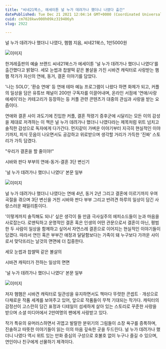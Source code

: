 ```yaml
---
title: "씨네21북스, 에세이툰 널 누가 데려가나 했더니 나였다 출간"
datePublished: Tue Dec 21 2021 12:04:14 GMT+0000 (Coordinated Universal Time)
cuid: cm7028kwv000h09kz319406yh
slug: 2922

---
```



널 누가 데려가나 했더니 나였다, 햄햄 지음, 씨네21북스, 1만5000원

![이미지](https://cdn.hashnode.com/res/hashnode/image/upload/v1739252840661/8a590486-ba54-48b3-96d4-33b55aa83300.jpeg)

한겨레출판의 예술 브랜드 씨네21북스가 에세이툰 '널 누가 데려가나 했더니 나였다'를 출간했다고 밝혔다. 세모 눈썹과 찹쌀떡 같은 볼살을 가진 시바견 캐릭터로 사랑받는 햄햄 작가가 자신의 연애, 동거, 결혼 이야기를 담았다.

'나는 SOLO', '환승 연애' 등 연애 테마 예능 프로그램이 나왔다 하면 화제가 되고, 커플의 일상을 담은 유튜브 채널이 200만 구독자를 이끌어내며, 온라인 서점에 '연애/사랑 에세이'라는 카테고리가 등장하는 등 커플 관련 콘텐츠가 대중의 관심과 사랑을 받는 요즘이다.

연애와 결혼 사이 과도기에 진입한 커플, 결혼 적령기 증후군에 시달리는 모든 이의 감성을 제대로 저격하는 이 책은 널 누가 데려가나 했더니 나였다라는 제목처럼 위트 넘치고 솔직한 감성으로 독자에게 다가간다. 먼지같이 가벼운 이야기부터 지극히 현실적인 이야기까지, 피식 웃음이 나오면서도 공감하고 위로받으며 생각할 거리가 가득한 '진짜' 스토리가 가득 담겼다.

"우리가 결혼을 할 줄이야!"

시바와 판다 부부의 연애-동거-결혼 3단 변신기

'널 누가 데려가나 했더니 나였다' 본문 일부

![이미지](https://cdn.hashnode.com/res/hashnode/image/upload/v1739252842698/cc28af78-3efa-4d17-89d6-4d4fde726ea5.jpeg)

널 누가 데려가나 했더니 나였다는 연애 4년, 동거 2년 그리고 결혼에 이르기까지 우여곡절을 겪으며 3단 변신을 거친 시바와 판다 부부 그리고 반려견 하루의 일상이 담긴 사랑스러운 패밀리툰이다.

'이렇게까지 솔직해도 되나' 싶은 생각이 들 만큼 극사실주의 에피소드들이 눈과 마음을 사로잡는다. 로맨틱하고 운명적인 결혼 혹은 인생의 어떤 관문으로서 결혼이 아닌, 평범한 두 사람이 일상을 함께하고 싶어서 자연스레 결혼으로 이어지는 현실적인 이야기들이 담겼다. 따라서 연인 혹은 부부간 애정과 달달함보다는 가족이 돼 누구보다 가까운 사이로서 맞닥뜨리는 날것의 면면에 더 집중한다.

세모 눈썹과 찹쌀떡 같은 볼살의

시바견 캐릭터가 전하는 일상의 면면

'널 누가 데려가나 했더니 나였다' 본문 일부

![이미지](https://cdn.hashnode.com/res/hashnode/image/upload/v1739252844630/889558e9-4707-4806-a2ed-24d3a8e88775.jpeg)

저자 햄햄은 시바견 캐릭터로 일관성을 유지하면서도 책마다 뚜렷한 콘셉트ㆍ개성으로 다채로운 작품 세계를 보여주고 있어, 앞으로 작품들이 무척 기대되는 작가다. 캐릭터의 감정선이 고스란히 담긴 표정과 디테일이 섬세하게 살아 있는 스토리로 꾸준한 사랑을 받으며 소셜 미디어에서 2만여명의 팬에게 사랑받고 있다.

작가 특유의 유머러스하면서 귀엽고 발랄한 분위기의 그림들이 소장 욕구를 증폭하며, 진솔하고 따뜻한 이야기들이 읽는 이의 마음 깊숙한 곳을 두드린다. 널 누가 데려가나 했더니 나였다 역시 위트 있는 만화 중심의 구성으로 호불호 없이 누구나 즐길 수 있으며, 연인이나 친구에게 선물하기 제격이다.
